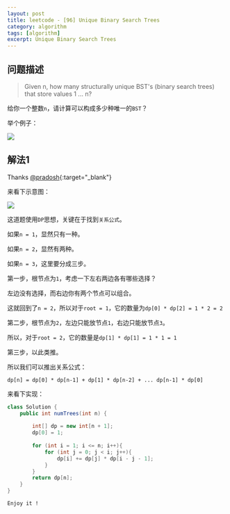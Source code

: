 ```yaml
---
layout: post
title: leetcode - [96] Unique Binary Search Trees
category: algorithm
tags: [algorithm]
excerpt: Unique Binary Search Trees
---
```


## 问题描述  

> Given n, how many structurally unique BST's (binary search trees) that store values 1 ... n?  

给你一个整数`n`，请计算可以构成多少种唯一的`BST`？  


举个例子：  

![](https://yyc-images.oss-cn-beijing.aliyuncs.com/leetcode_96_demo.png)  


## 解法1  

Thanks [@pradosh](https://leetcode.com/problems/unique-binary-search-trees/discuss/31706/Dp-problem.-10%2B-lines-with-comments){:target="_blank"}  


来看下示意图：  

![](https://yyc-images.oss-cn-beijing.aliyuncs.com/leetcode_96_key.png)  


这道题使用`DP`思想，关键在于找到`关系公式`。  

如果`n = 1`，显然只有一种。  

如果`n = 2`，显然有两种。  

如果`n = 3`，这里要分成三步。  

第一步，根节点为`1`，考虑一下左右两边各有哪些选择？  

左边没有选择，而右边你有两个节点可以组合。  

这就回到了`n = 2`，所以对于`root = 1`，它的数量为`dp[0] * dp[2] = 1 * 2 = 2`  

第二步，根节点为`2`，左边只能放节点`1`，右边只能放节点`3`。  

所以，对于`root = 2`，它的数量是`dp[1] * dp[1] = 1 * 1 = 1`  

第三步，以此类推。  

所以我们可以推出关系公式：  

`dp[n] = dp[0] * dp[n-1] + dp[1] * dp[n-2] + ... dp[n-1] * dp[0]`



来看下实现：  


``` java
class Solution {
    public int numTrees(int n) {
        
        int[] dp = new int[n + 1];
        dp[0] = 1;
        
        for (int i = 1; i <= n; i++){
            for (int j = 0; j < i; j++){
                dp[i] += dp[j] * dp[i - j - 1];
            }
        }
        return dp[n];
    }
}
```

`Enjoy it ! `